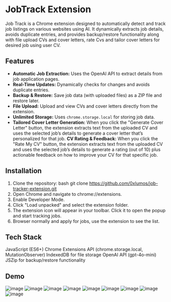 # JobTrack Extension
Job Track is a Chrome extension designed to automatically detect and track job listings on various websites using AI. It dynamically extracts job details, avoids duplicate entries, and provides backup/restore functionality along with file upload CVs and cover letters, rate Cvs and tailor cover letters for desired job using user CV.

## Features
- **Automatic Job Extraction:** Uses the OpenAI API to extract details from job application pages.
- **Real-Time Updates:** Dynamically checks for changes and avoids duplicate entries.
- **Backup & Restore:** Save job data (with uploaded files) as a ZIP file and restore later.
- **File Upload:** Upload and view CVs and cover letters directly from the extension.
- **Unlimited Storage:** Uses `chrome.storage.local` for storing job data.
- **Tailored Cover Letter Generation:** When you click the "Generate Cover Letter" button, the extension extracts text from the uploaded CV and uses the selected job’s details to generate a cover letter that’s personalized for that job.
**CV Rating & Feedback:** When you click the "Rate My CV" button, the extension extracts text from the uploaded CV and uses the selected job’s details to generate a rating (out of 10) plus actionable feedback on how to improve your CV for that specific job.

## Installation
1.   Clone the repository:
     bash git clone https://github.com/0xlumos/job-tracker-extension.git
2.   Open Chrome and navigate to chrome://extensions.
3.   Enable Developer Mode.
4.   Click "Load unpacked" and select the extension folder.
5.   The extension icon will appear in your toolbar. Click it to open the popup and start tracking jobs.
6.   Browser normally and apply for jobs, use the extension to see the list.
   
## Tech Stack
JavaScript (ES6+)
Chrome Extensions API (chrome.storage.local, MutationObserver)
IndexedDB for file storage
OpenAI API (gpt-4o-mini)
JSZip for backup/restore functionality

## Demo
![image](https://github.com/user-attachments/assets/9866f9c0-8c39-47c8-9ccf-6f64accc0b18)
![image](https://github.com/user-attachments/assets/ed27c8b3-8f79-4cef-9ec2-263c789a7014)
![image](https://github.com/user-attachments/assets/e8f63ccf-5c35-421a-bcf7-62964869a91b)
![image](https://github.com/user-attachments/assets/b76b3eb6-e0f8-497f-8d7d-8a6a7f8aedad)
![image](https://github.com/user-attachments/assets/f3face73-cf17-4284-86f5-85a475af7277)
![image](https://github.com/user-attachments/assets/a1ee0c4a-bdf2-484b-9ef5-843dc8378f82)
![image](https://github.com/user-attachments/assets/860cffea-b9ef-4eed-bba7-4a25a230df40)
![image](https://github.com/user-attachments/assets/723264c3-7b6a-4fb6-9960-c80d326e452e)
![image](https://github.com/user-attachments/assets/7376bfef-982b-4727-80b1-f57684dc20b5)









